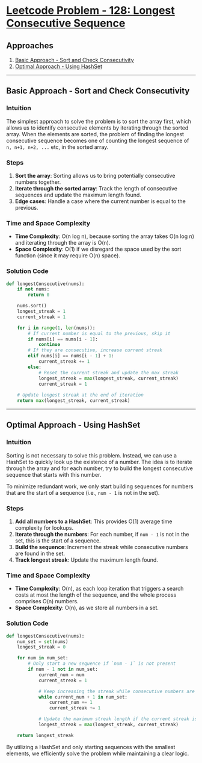 # [Leetcode Problem - 128: Longest Consecutive Sequence](https://leetcode.com/problems/longest-consecutive-sequence/)

## Approaches

1. [Basic Approach - Sort and Check Consecutivity](#basic-approach---sort-and-check-consecutivity)
2. [Optimal Approach - Using HashSet](#optimal-approach---using-hashset)

---

## Basic Approach - Sort and Check Consecutivity

### Intuition

The simplest approach to solve the problem is to sort the array first, which allows us to identify consecutive elements by iterating through the sorted array. When the elements are sorted, the problem of finding the longest consecutive sequence becomes one of counting the longest sequence of `n, n+1, n+2, ...` etc, in the sorted array.

### Steps

1. **Sort the array**: Sorting allows us to bring potentially consecutive numbers together.
2. **Iterate through the sorted array**: Track the length of consecutive sequences and update the maximum length found.
3. **Edge cases**: Handle a case where the current number is equal to the previous. 

### Time and Space Complexity

- **Time Complexity**: O(n log n), because sorting the array takes O(n log n) and iterating through the array is O(n).
- **Space Complexity**: O(1) if we disregard the space used by the sort function (since it may require O(n) space).

### Solution Code

```python
def longestConsecutive(nums):
    if not nums:
        return 0

    nums.sort()
    longest_streak = 1
    current_streak = 1

    for i in range(1, len(nums)):
        # If current number is equal to the previous, skip it
        if nums[i] == nums[i - 1]:
            continue
        # If they are consecutive, increase current streak
        elif nums[i] == nums[i - 1] + 1:
            current_streak += 1
        else:
            # Reset the current streak and update the max streak
            longest_streak = max(longest_streak, current_streak)
            current_streak = 1
    
    # Update longest streak at the end of iteration
    return max(longest_streak, current_streak)
```

---

## Optimal Approach - Using HashSet

### Intuition

Sorting is not necessary to solve this problem. Instead, we can use a HashSet to quickly look up the existence of a number. The idea is to iterate through the array and for each number, try to build the longest consecutive sequence that starts with this number. 

To minimize redundant work, we only start building sequences for numbers that are the start of a sequence (i.e., `num - 1` is not in the set).

### Steps

1. **Add all numbers to a HashSet**: This provides O(1) average time complexity for lookups.
2. **Iterate through the numbers**: For each number, if `num - 1` is not in the set, this is the start of a sequence.
3. **Build the sequence**: Increment the streak while consecutive numbers are found in the set.
4. **Track longest streak**: Update the maximum length found.

### Time and Space Complexity

- **Time Complexity**: O(n), as each loop iteration that triggers a search costs at most the length of the sequence, and the whole process comprises O(n) numbers.
- **Space Complexity**: O(n), as we store all numbers in a set.

### Solution Code

```python
def longestConsecutive(nums):
    num_set = set(nums)
    longest_streak = 0

    for num in num_set:
        # Only start a new sequence if `num - 1` is not present
        if num - 1 not in num_set:
            current_num = num
            current_streak = 1

            # Keep increasing the streak while consecutive numbers are found
            while current_num + 1 in num_set:
                current_num += 1
                current_streak += 1

            # Update the maximum streak length if the current streak is longer
            longest_streak = max(longest_streak, current_streak)

    return longest_streak
```

By utilizing a HashSet and only starting sequences with the smallest elements, we efficiently solve the problem while maintaining a clear logic.


